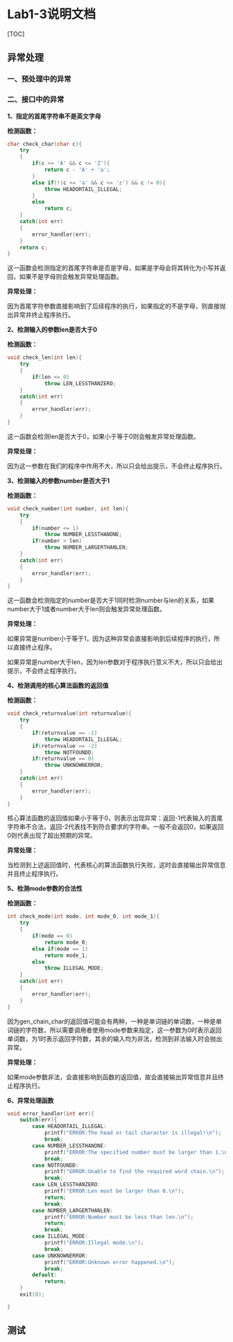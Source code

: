 # Lab1-3说明文档

[TOC]

## 异常处理

### 一、预处理中的异常



### 二、接口中的异常

**1、指定的首尾字符串不是英文字母**

**检测函数：**

```c++
char check_char(char c){
    try
    {
        if(c >= 'A' && c <= 'Z'){
            return c - 'A' + 'a';
        }
        else if(!(c >= 'a' && c <= 'z') && c != 0){
            throw HEADORTAIL_ILLEGAL;
        }
        else
            return c;
    }
    catch(int err)
    {
        error_handler(err);
    }
	return c;
}
```

这一函数会检测指定的首尾字符串是否是字母，如果是字母会将其转化为小写并返回，如果不是字母则会触发异常处理函数。

**异常处理：**

因为首尾字符参数直接影响到了后续程序的执行，如果指定的不是字母，则直接抛出异常并终止程序执行。

**2、检测输入的参数len是否大于0**

**检测函数：**

```cpp
void check_len(int len){
    try
    {
        if(len <= 0)
            throw LEN_LESSTHANZERO;
    }
    catch(int err)
    {
        error_handler(err);
    }
}
```

这一函数会检测len是否大于0，如果小于等于0则会触发异常处理函数。

**异常处理：**

因为这一参数在我们的程序中作用不大，所以只会给出提示，不会终止程序执行。

**3、检测输入的参数number是否大于1**

**检测函数：**

```cpp
void check_number(int number, int len){
    try
    {
        if(number <= 1)
            throw NUMBER_LESSTHANONE;
        if(number > len)
            throw NUMBER_LARGERTHANLEN;
    }
    catch(int err)
    {
        error_handler(err);
    }
}
```

这一函数会检测指定的number是否大于1同时检测number与len的关系，如果number大于1或者number大于len则会触发异常处理函数。

**异常处理：**

如果异常是number小于等于1，因为这种异常会直接影响到后续程序的执行，所以直接终止程序。

如果异常是number大于len，因为len参数对于程序执行意义不大，所以只会给出提示，不会终止程序执行。

**4、检测调用的核心算法函数的返回值**

**检测函数：**

```cpp
void check_returnvalue(int returnvalue){
    try
    {
        if(returnvalue == -1)
            throw HEADORTAIL_ILLEGAL;
        if(returnvalue == -2)
            throw NOTFOUNDD;
        if(returnvalue == 0)
            throw UNKNOWNERROR;
    }
    catch(int err)
    {
        error_handler(err);
    }
}
```

核心算法函数的返回值如果小于等于0，则表示出现异常：返回-1代表输入的首尾字符串不合法，返回-2代表找不到符合要求的字符串。一般不会返回0，如果返回0则代表出现了超出预期的异常。

**异常处理：**

当检测到上述返回值时，代表核心的算法函数执行失败，这时会直接输出异常信息并且终止程序执行。

**5、检测mode参数的合法性**

**检测函数：**

```cpp
int check_mode(int mode, int mode_0, int mode_1){
    try
    {
        if(mode == 0)
            return mode_0;
        else if(mode == 1)
            return mode_1;
        else
            throw ILLEGAL_MODE;
    }
    catch(int err)
    {
        error_handler(err);
    }
}
```

因为gen_chain_char的返回值可能会有两种，一种是单词链的单词数，一种是单词链的字符数，所以需要调用者使用mode参数来指定，这一参数为0时表示返回单词数，为1时表示返回字符数，其余的输入均为非法，检测到非法输入时会抛出异常。

**异常处理：**

如果mode参数非法，会直接影响到函数的返回值，故会直接输出异常信息并且终止程序执行。

**6、异常处理函数**

```cpp
void error_handler(int err){
    switch(err){
        case HEADORTAIL_ILLEGAL:
            printf("ERROR:The head or tail character is illegal!\n");
            break;
        case NUMBER_LESSTHANONE:
            printf("ERROR:The specified number must be larger than 1.\n");
            break;
        case NOTFOUNDD:
            printf("ERROR:Unable to find the required word chain.\n");
            break;
        case LEN_LESSTHANZERO:
            printf("ERROR:Len must be larger than 0.\n");
            return;
            break;
        case NUMBER_LARGERTHANLEN:
            printf("ERROR:Number must be less than len.\n");
            return;
            break;
        case ILLEGAL_MODE:
            printf("ERROR:Illegal mode.\n");
            break;
        case UNKNOWNERROR:
            printf("ERROR:Unknown error happened.\n");
            break;
        default:
            return;
    }
    exit(0);

}
```

## 测试





